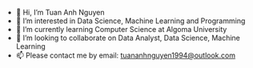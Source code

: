 - 👋 Hi, I’m Tuan Anh Nguyen
- 👀 I’m interested in Data Science, Machine Learning and Programming 
- 🌱 I’m currently learning Computer Science at Algoma University
- 💞️ I’m looking to collaborate on Data Analyst, Data Science, Machine Learning
- 📫 Please contact me by email: tuananhnguyen1994@outlook.com

<!---
Tuan Anh Nguyen is a ✨ special ✨ repository because its `README.md` (this file) appears on your GitHub profile.
You can click the Preview link to take a look at your changes.
--->

